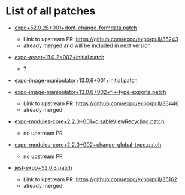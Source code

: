 # List of all patches

- [expo+52.0.28+001+dont-change-formdata.patch](expo+52.0.28+001+dont-change-formdata.patch)
    - Link to upstream PR: https://github.com/expo/expo/pull/35243
    - already merged and will be included in next version

- [expo-asset+11.0.2+002+initial.patch](expo-asset+11.0.2+002+initial.patch)
    - ?
- [expo-image-manipulator+13.0.6+001+initial.patch](expo-image-manipulator+13.0.6+001+initial.patch)
- [expo-image-manipulator+13.0.6+002+fix-type-exports.patch](expo-image-manipulator+13.0.6+002+fix-type-exports.patch)
    - Link to upstream PR: https://github.com/expo/expo/pull/33446
    - already merged

- [expo-modules-core+2.2.0+001+disableViewRecycling.patch](expo-modules-core+2.2.0+001+disableViewRecycling.patch)
    - no upstream PR

- [expo-modules-core+2.2.0+002+change-global-type.patch](expo-modules-core+2.2.0+002+change-global-type.patch)
    - no upstream PR

- [jest-expo+52.0.3.patch](jest-expo+52.0.3.patch)
    - Link to upstream PR: https://github.com/expo/expo/pull/35162
    - already merged
